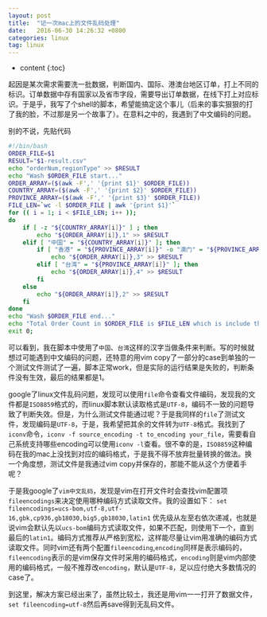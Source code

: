 ```yaml
---
layout: post
title:  "记一次mac上的文件乱码处理"
date:   2016-06-30 14:26:32 +0800
categories: linux
tag: linux
---
```

* content
{:toc}


起因是某次需求需要洗一批数据，判断国内、国际、港澳台地区订单，打上不同的标识。订单数据中存有国家以及省市字段，需要导出订单数据，在线下打上对应标识。于是乎，我写了个shell的脚本，希望能搞定这个事儿（后来的事实狠狠的打了我的脸，不过那是另一个故事了）。在意料之中的，我遇到了中文编码的问题。

别的不说，先贴代码

```bash
#!/bin/bash
ORDER_FILE=$1
RESULT="$1-result.csv"
echo "orderNum,regionType" >> $RESULT
echo "Wash $ORDER_FILE start..."
ORDER_ARRAY=($(awk -F',' '{print $1}' $ORDER_FILE))
COUNTRY_ARRAY=($(awk -F',' '{print $2}' $ORDER_FILE))
PROVINCE_ARRAY=($(awk -F',' '{print $3}' $ORDER_FILE))
FILE_LEN=`wc -l $ORDER_FILE | awk '{print $1}'`
for (( i = 1; i < $FILE_LEN; i++ ));
do
	if [ -z "${COUNTRY_ARRAY[i]}" ] ; then
		echo "${ORDER_ARRAY[i]},1" >> $RESULT
	elif [ "中国" = "${COUNTRY_ARRAY[i]}" ]; then
		if [ "香港" = "${PROVINCE_ARRAY[i]}" -o "澳门" = "${PROVINCE_ARRAY[i]}" ]; then
			echo "${ORDER_ARRAY[i]},3" >> $RESULT
		elif [ "台湾" = "${PROVINCE_ARRAY[i]}" ]; then
			echo "${ORDER_ARRAY[i]},4" >> $RESULT
		fi
	else
		echo "${ORDER_ARRAY[i]},2" >> $RESULT
	fi
done
echo "Wash $ORDER_FILE end..."
echo "Total Order Count in $ORDER_FILE is $FILE_LEN which is include the header"
exit 0;
```

可以看到，我在脚本中使用了`中国`、`台湾`这样的汉字当做条件来判断。写的时候就想过可能遇到中文编码的问题，还特意的用vim copy了一部分的case到单独的一个测试文件测试了一遍，脚本正常work，但是实际的运行结果是失败的，判断条件没有生效，最后的结果都是1。

google了linux文件乱码问题，发现可以使用`file`命令查看文件编码，发现我的文件都是`ISO8859`格式的，而linux脚本默认读取格式是`UTF-8`，编码不一致的问题导致了判断失效。但是，为什么测试文件能通过呢？于是我同样的`file`了测试文件，发现编码是`UTF-8`，于是，我希望把其余的文件转为`UTF-8`格式。我找到了`iconv`命令，`iconv -f source_encoding -t to_encoding your_file`，需要看自己系统支持哪些encoding可以使用`iconv -l`查看。很不幸的是，`ISO8859`这种编码在我的mac上没找到对应的编码格式，于是我不得不放弃批量转换的做法。换一个角度想，测试文件是我通过vim copy并保存的，那能不能从这个方便着手呢？

于是我google了`vim中文乱码`，发现是vim在打开文件时会查找vim配置项`fileencodings`来决定使用哪种编码方式读取文件。我的设置如下：
``set fileencodings=ucs-bom,utf-8,utf-16,gbk,cp936,gb18030,big5,gb18030,latin1``
优先级从左至右依次递减，也就是说vim会默认先以`ucs-bom`编码方式读取文件，如果不匹配，则使用下一个，直到最后的`latin1`。编码方式推荐从严格到宽松，这样能尽量让vim用准确的编码方式读取文件。同时vim还有两个配置`fileencoding`,`encoding`同样是表示编码的，`fileencoding`表示的是vim保存文件时采用的编码格式，`encoding`则是vim内部使用的编码格式，一般不推荐改`encoding`，默认是`UTF-8`，足以应付绝大多数情况的case了。

到这里，解决方案已经出来了，虽然比较土，我还是用vim一一打开了数据文件，`set fileencoding=utf-8`然后再save得到无乱码文件。
